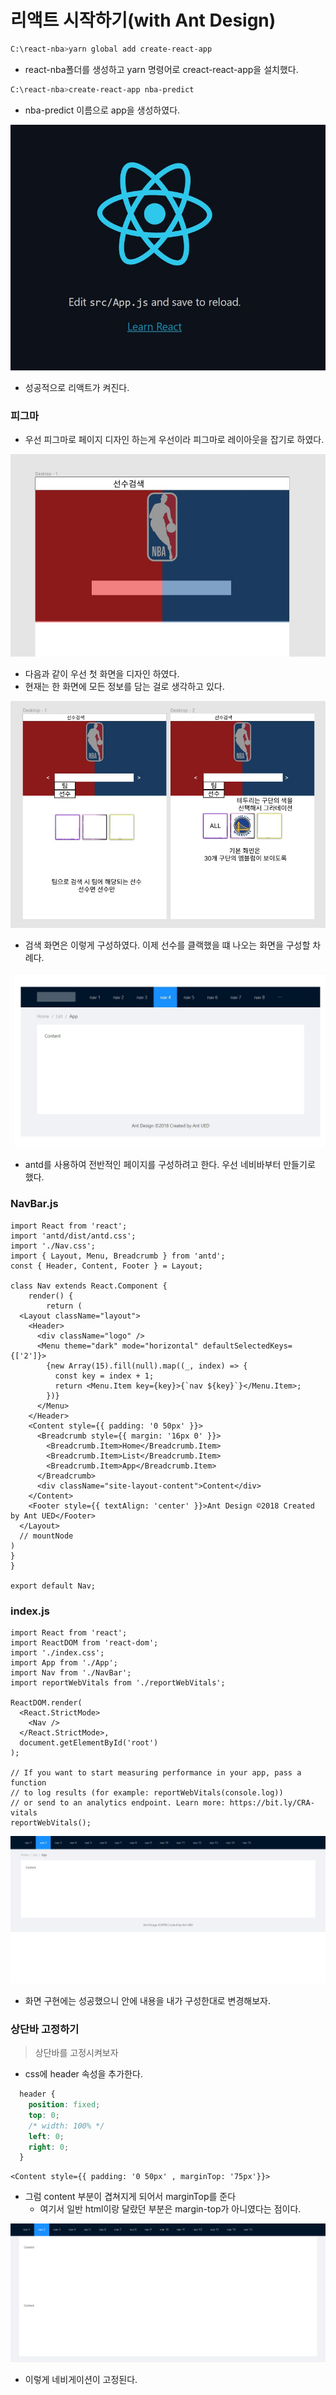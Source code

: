 # 리액트 시작하기(with Ant Design)

```bash
C:\react-nba>yarn global add create-react-app
```

- react-nba폴더를 생성하고 yarn 명령어로 creact-react-app을 설치했다.

```bash
C:\react-nba>create-react-app nba-predict
```

- nba-predict 이름으로 app을 생성하였다.

![62](./img/62.jpg)

- 성공적으로 리액트가 켜진다.

### 피그마

- 우선 피그마로 페이지 디자인 하는게 우선이라 피그마로 레이아웃을 잡기로 하였다.

![63](./img/63.jpg)

- 다음과 같이 우선 첫 화면을 디자인 하였다. 
- 현재는 한 화면에 모든 정보를 담는 걸로 생각하고 있다.

![64](./img/64.jpg)

- 검색 화면은 이렇게 구성하였다. 이제 선수를 클랙했을 떄 나오는  화면을 구성할 차례다.

![65](./img/65.jpg)

- antd를 사용하여 전반적인 페이지를 구성하려고 한다. 우선 네비바부터 만들기로 했다.

### NavBar.js

```react
import React from 'react';
import 'antd/dist/antd.css';
import './Nav.css';
import { Layout, Menu, Breadcrumb } from 'antd';
const { Header, Content, Footer } = Layout;

class Nav extends React.Component {
    render() {
        return (
  <Layout className="layout">
    <Header>
      <div className="logo" />
      <Menu theme="dark" mode="horizontal" defaultSelectedKeys={['2']}>
        {new Array(15).fill(null).map((_, index) => {
          const key = index + 1;
          return <Menu.Item key={key}>{`nav ${key}`}</Menu.Item>;
        })}
      </Menu>
    </Header>
    <Content style={{ padding: '0 50px' }}>
      <Breadcrumb style={{ margin: '16px 0' }}>
        <Breadcrumb.Item>Home</Breadcrumb.Item>
        <Breadcrumb.Item>List</Breadcrumb.Item>
        <Breadcrumb.Item>App</Breadcrumb.Item>
      </Breadcrumb>
      <div className="site-layout-content">Content</div>
    </Content>
    <Footer style={{ textAlign: 'center' }}>Ant Design ©2018 Created by Ant UED</Footer>
  </Layout>
  // mountNode
)
}
}

export default Nav;
```

### index.js

```react
import React from 'react';
import ReactDOM from 'react-dom';
import './index.css';
import App from './App';
import Nav from './NavBar';
import reportWebVitals from './reportWebVitals';

ReactDOM.render(
  <React.StrictMode>
    <Nav />
  </React.StrictMode>,
  document.getElementById('root')
);

// If you want to start measuring performance in your app, pass a function
// to log results (for example: reportWebVitals(console.log))
// or send to an analytics endpoint. Learn more: https://bit.ly/CRA-vitals
reportWebVitals();
```

![66](./img/66.jpg)

- 화면 구현에는 성공했으니 안에 내용을 내가 구성한대로 변경해보자.

### 상단바 고정하기

>  상단바를 고정시켜보자

- css에 header 속성을 추가한다.

```css
  header {
    position: fixed;
    top: 0;
    /* width: 100% */
    left: 0;
    right: 0;
  }
```

```react
<Content style={{ padding: '0 50px' , marginTop: '75px'}}>
```

- 그럼 content 부분이 겹쳐지게 되어서 marginTop를 준다
  - 여기서 일반 html이랑 달랐던 부분은 margin-top가 아니였다는 점이다.

![67](./img/67.png)

- 이렇게 네비게이션이 고정된다.